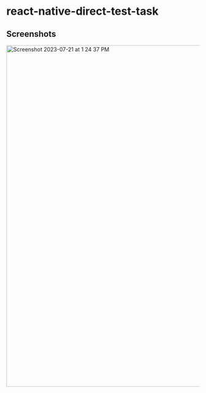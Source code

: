 # react-native-direct-test-task

## Screenshots

<img width="891" alt="Screenshot 2023-07-21 at 1 24 37 PM" src="https://github.com/muhammadashfaq/react-native-direct-test-task/assets/48868012/666a94a6-86d7-4f0e-8d6f-91da12b18f4d">
